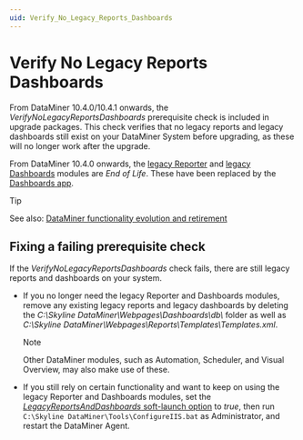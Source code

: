 ```yaml
---
uid: Verify_No_Legacy_Reports_Dashboards
---
```


# Verify No Legacy Reports Dashboards

From DataMiner 10.4.0/10.4.1 onwards<!--RN 37922-->, the *VerifyNoLegacyReportsDashboards* prerequisite check is included in upgrade packages. This check verifies that no legacy reports and legacy dashboards still exist on your DataMiner System before upgrading, as these will no longer work after the upgrade.

From DataMiner 10.4.0 onwards, the [legacy Reporter](xref:reporter) and [legacy Dashboards](xref:dashboards) modules are *End of Life*. These have been replaced by the [Dashboards app](xref:newR_D).

> [!TIP]
> See also: [DataMiner functionality evolution and retirement](xref:Software_support_life_cycles#dataminer-functionality-evolution-and-retirement)

## Fixing a failing prerequisite check

If the *VerifyNoLegacyReportsDashboards* check fails, there are still legacy reports and dashboards on your system.

- If you no longer need the legacy Reporter and Dashboards modules, remove any existing legacy reports and legacy dashboards by deleting the *C:\Skyline DataMiner\Webpages\Dashboards\db\\* folder as well as *C:\Skyline DataMiner\Webpages\Reports\Templates\Templates.xml*.

  > [!NOTE]
  > Other DataMiner modules, such as Automation, Scheduler, and Visual Overview, may also make use of these.

- If you still rely on certain functionality and want to keep on using the legacy Reporter and Dashboards modules, set the [*LegacyReportsAndDashboards* soft-launch option](xref:Overview_of_Soft_Launch_Options#legacyreportsanddashboards) to *true*, then run `C:\Skyline DataMiner\Tools\ConfigureIIS.bat` as Administrator, and restart the DataMiner Agent.
